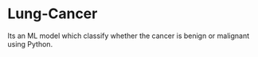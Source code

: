 # Lung-Cancer
Its  an ML model which classify whether the cancer is benign or malignant using Python.
